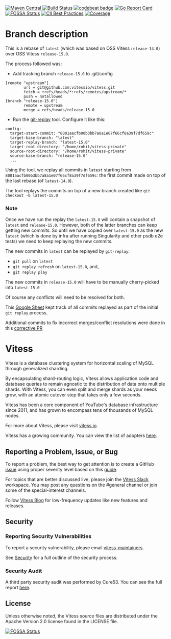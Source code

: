 [![Maven Central](https://maven-badges.herokuapp.com/maven-central/io.vitess/vitess-jdbc/badge.svg)](https://maven-badges.herokuapp.com/maven-central/io.vitess/vitess-jdbc)
[![Build Status](https://travis-ci.org/vitessio/vitess.svg?branch=master)](https://travis-ci.org/vitessio/vitess/builds)
[![codebeat badge](https://codebeat.co/badges/51c9a056-1103-4522-9a9c-dc623821ea87)](https://codebeat.co/projects/github-com-youtube-vitess)
[![Go Report Card](https://goreportcard.com/badge/vitess.io/vitess)](https://goreportcard.com/report/vitess.io/vitess)
[![FOSSA Status](https://app.fossa.io/api/projects/git%2Bgithub.com%2Fvitessio%2Fvitess.svg?type=shield)](https://app.fossa.io/projects/git%2Bgithub.com%2Fvitessio%2Fvitess?ref=badge_shield)
[![CII Best Practices](https://bestpractices.coreinfrastructure.org/projects/1724/badge)](https://bestpractices.coreinfrastructure.org/projects/1724)
[![Coverage](https://sonarcloud.io/api/project_badges/measure?project=vitessio&metric=coverage)](https://sonarcloud.io/dashboard?id=vitessio)

# Branch description

This is a rebase of `latest` (which was based on OSS Vitess `release-14.0`) over OSS Vitess `release-15.0`.

The process followed was:

* Add tracking branch `release-15.0` to .git/config

```
[remote "upstream"]
        url = git@github.com:vitessio/vitess.git
        fetch = +refs/heads/*:refs/remotes/upstream/*
        push = notallowed
[branch "release-15.0"]
        remote = upstream
        merge = refs/heads/release-15.0

```

* Run the [git-replay](https://github.com/planetscale/git-replay) tool. Configure it like this:

```
config:
  target-start-commit: "8001aacfb00b3bb7a8a1e07f66cf8a39f7df659c"
  target-base-branch: "latest"
  target-replay-branch: "latest-15.0"
  target-root-directory: "/home/rohit/vitess-private"
  source-root-directory: "/home/rohit/vitess-private"
  source-base-branch: "release-15.0"
  ...
```

Using the tool, we replay all commits in `latest` starting from `8001aacfb00b3bb7a8a1e07f66cf8a39f7df659c`: the first
commit made on top of the last rebase (of `latest-14.0`).

The tool replays the commits on top of a new branch created like `git checkout -b latest-15.0`

### Note

Once we have run the replay the `latest-15.0` will contain a snapshot of `latest` and `release-15.0`. However, both of
the latter branches can keep getting new commits. So until we have copied over `latest-15.0` as the new `latest` (which
is done by infra after running Singularity and other psdb e2e tests) we need to keep replaying the new commits.

The new commits in `latest` can be replayed by `git-replay`:

* `git pull` on `latest`
* `git replay refresh` on `latest-15.0`, and,
* `git replay play`

The new commits in `release-15.0` will have to be manually cherry-picked into `latest-15.0`

Of course any conflicts will need to be resolved for both.

This [Google Sheet](https://docs.google.com/spreadsheets/d/1BBzIx-A3y7yCCnL8-FNV9SNiNoXk2LNL297h52Qpuwk/edit#gid=1511084840)
kept track of all commits replayed as part of the initial `git replay` process.

Additional commits to fix incorrect merges/conflict resolutions were done in this [corrective PR](https://github.com/planetscale/vitess-private/pull/1362)

# Vitess

Vitess is a database clustering system for horizontal scaling of MySQL through generalized sharding.

By encapsulating shard-routing logic, Vitess allows application code and database queries to remain agnostic to the
distribution of data onto multiple shards. With Vitess, you can even split and merge shards as your needs grow, with an
atomic cutover step that takes only a few seconds.

Vitess has been a core component of YouTube's database infrastructure since 2011, and has grown to encompass tens of
thousands of MySQL nodes.

For more about Vitess, please visit [vitess.io](https://vitess.io).

Vitess has a growing community. You can view the list of adopters
[here](https://github.com/vitessio/vitess/blob/main/ADOPTERS.md).

## Reporting a Problem, Issue, or Bug

To report a problem, the best way to get attention is to create a
GitHub [issue](.https://github.com/vitessio/vitess/issues ) using proper severity level based on
this [guide](https://github.com/vitessio/vitess/blob/main/SEVERITY.md).

For topics that are better discussed live, please join the [Vitess Slack](https://vitess.io/slack) workspace. You may
post any questions on the #general channel or join some of the special-interest channels.

Follow [Vitess Blog](https://blog.vitess.io/) for low-frequency updates like new features and releases.

## Security

### Reporting Security Vulnerabilities

To report a security vulnerability, please email [vitess-maintainers](mailto:cncf-vitess-maintainers@lists.cncf.io).

See [Security](SECURITY.md) for a full outline of the security process.

### Security Audit

A third party security audit was performed by Cure53. You can see the full report [here](doc/VIT-01-report.pdf).

## License

Unless otherwise noted, the Vitess source files are distributed under the Apache Version 2.0 license found in the
LICENSE file.

[![FOSSA Status](https://app.fossa.io/api/projects/git%2Bgithub.com%2Fvitessio%2Fvitess.svg?type=large)](https://app.fossa.io/projects/git%2Bgithub.com%2Fvitessio%2Fvitess?ref=badge_large)
